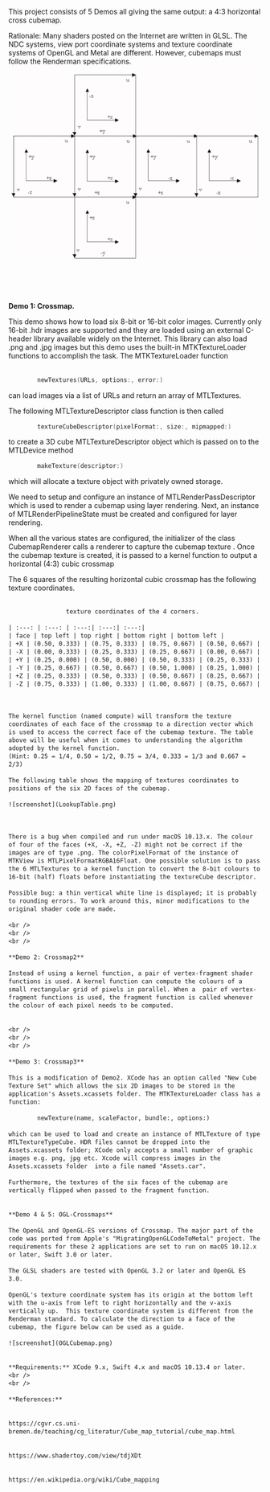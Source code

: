This project consists of 5 Demos all giving the same output: a 4:3 horizontal cross cubemap.

Rationale: Many shaders posted on the Internet are written in GLSL. The NDC systems, view port coordinate systems and texture coordinate systems of OpenGL and Metal are different. However, cubemaps must follow the Renderman specifications.

![screenshot](RendermanCubemap.png)

<br />
<br />
<br />

**Demo 1: Crossmap.** 

This demo shows how to load six 8-bit or 16-bit color images. Currently only 16-bit .hdr images are supported and they are loaded using an external C-header library available widely on the Internet. This library can also load .png and .jpg images but this demo uses the built-in MTKTextureLoader functions to accomplish the task. The MTKTextureLoader function 

```swift

        newTextures(URLs, options:, error:)
```

can load images via a list of URLs and return an array of MTLTextures.


The following MTLTextureDescriptor class function is then  called

```swift
        textureCubeDescriptor(pixelFormat:, size:, mipmapped:)
```

to create a 3D cube MTLTextureDescriptor object which is passed on to the  MTLDevice method

```swift
        makeTexture(descriptor:)
```

which will allocate a texture object with privately owned storage.

We need to setup and configure an instance of MTLRenderPassDescriptor which is used to render a cubemap using layer rendering. Next, an instance of MTLRenderPipelineState must be created and configured for layer rendering.

When all the various states are configured, the initializer of the class CubemapRenderer calls a renderer to capture the cubemap texture . Once the cubemap texture is created, it is passed to a kernel function to output a horizontal (4:3) cubic crossmap

The 6 squares of the resulting horizontal cubic crossmap has the following texture coordinates.

```

                texture coordinates of the 4 corners.
                
| :---: | :---: | :---:| :---:| :---:|
| face | top left | top right | bottom right | bottom left |
| +X | (0.50, 0.333) | (0.75, 0.333) | (0.75, 0.667) | (0.50, 0.667) |
| -X | (0.00, 0.333) | (0.25, 0.333) | (0.25, 0.667) | (0.00, 0.667) |
| +Y | (0.25, 0.000) | (0.50, 0.000) | (0.50, 0.333) | (0.25, 0.333) |
| -Y | (0.25, 0.667) | (0.50, 0.667) | (0.50, 1.000) | (0.25, 1.000) |
| +Z | (0.25, 0.333) | (0.50, 0.333) | (0.50, 0.667) | (0.25, 0.667) |
| -Z | (0.75, 0.333) | (1.00, 0.333) | (1.00, 0.667) | (0.75, 0.667) |



The kernel function (named compute) will transform the texture coordinates of each face of the crossmap to a direction vector which is used to access the correct face of the cubemap texture. The table above will be useful when it comes to understanding the algorithm adopted by the kernel function.  
(Hint: 0.25 = 1/4, 0.50 = 1/2, 0.75 = 3/4, 0.333 = 1/3 and 0.667 = 2/3)

The following table shows the mapping of textures coordinates to positions of the six 2D faces of the cubemap.

![screenshot](LookupTable.png)



There is a bug when compiled and run under macOS 10.13.x. The colour of four of the faces (+X, -X, +Z, -Z) might not be correct if the images are of type .png. The colorPixelFormat of the instance of MTKView is MTLPixelFormatRGBA16Float. One possible solution is to pass the 6 MTLTextures to a kernel function to convert the 8-bit colours to 16-bit (half) floats before instantiating the textureCube descriptor.

Possible bug: a thin vertical white line is displayed; it is probably to rounding errors. To work around this, minor modifications to the original shader code are made.

<br />
<br />
<br />

**Demo 2: Crossmap2**

Instead of using a kernel function, a pair of vertex-fragment shader functions is used. A kernel function can compute the colours of a small rectangular grid of pixels in parallel. When a  pair of vertex-fragment functions is used, the fragment function is called whenever the colour of each pixel needs to be computed.


<br />
<br />
<br />

**Demo 3: Crossmap3**

This is a modification of Demo2. XCode has an option called "New Cube Texture Set" which allows the six 2D images to be stored in the application's Assets.xcassets folder. The MTKTextureLoader class has a function:

        newTexture(name, scaleFactor, bundle:, options:)

which can be used to load and create an instance of MTLTexture of type MTLTextureTypeCube. HDR files cannot be dropped into the Assets.xcassets folder; XCode only accepts a small number of graphic images e.g. png, jpg etc. Xcode will compress images in the Assets.xcassets folder  into a file named "Assets.car".

Furthermore, the textures of the six faces of the cubemap are vertically flipped when passed to the fragment function.


**Demo 4 & 5: OGL-Crossmaps**

The OpenGL and OpenGL-ES versions of Crossmap. The major part of the code was ported from Apple's "MigratingOpenGLCodeToMetal" project. The requirements for these 2 applications are set to run on macOS 10.12.x or later, Swift 3.0 or later.

The GLSL shaders are tested with OpenGL 3.2 or later and OpenGL ES 3.0.

OpenGL's texture coordinate system has its origin at the bottom left with the u-axis from left to right horizontally and the v-axis vertically up.  This texture coordinate system is different from the Renderman standard. To calculate the direction to a face of the cubemap, the figure below can be used as a guide.

![screenshot](OGLCubemap.png)


**Requirements:** XCode 9.x, Swift 4.x and macOS 10.13.4 or later.
<br />
<br />

**References:**


https://cgvr.cs.uni-bremen.de/teaching/cg_literatur/Cube_map_tutorial/cube_map.html


https://www.shadertoy.com/view/tdjXDt


https://en.wikipedia.org/wiki/Cube_mapping

